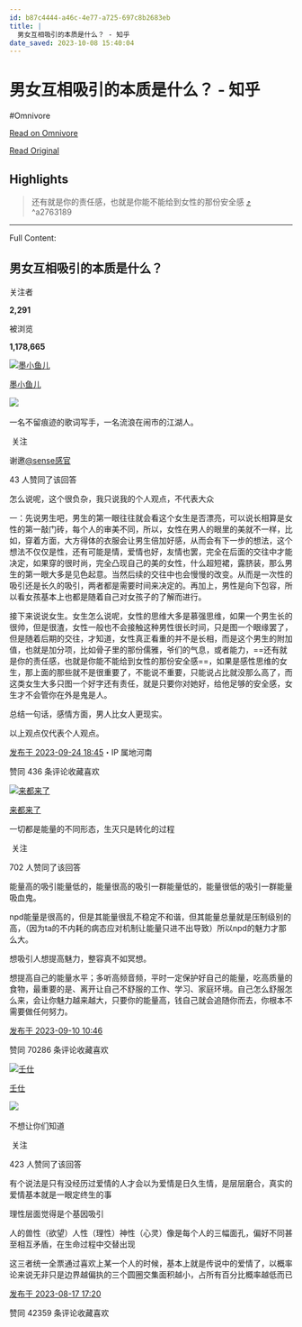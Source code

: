 ```yaml
---
id: b87c4444-a46c-4e77-a725-697c8b2683eb
title: |
  男女互相吸引的本质是什么？ - 知乎
date_saved: 2023-10-08 15:40:04
---
```


# 男女互相吸引的本质是什么？ - 知乎
#Omnivore

[Read on Omnivore](https://omnivore.app/me/https-www-zhihu-com-question-617072319-answer-3225210152-18b10cdb569)

[Read Original](https://www.zhihu.com/question/617072319/answer/3225210152)

## Highlights

> 还有就是你的责任感，也就是你能不能给到女性的那份安全感 [⤴️](https://omnivore.app/me/https-www-zhihu-com-question-617072319-answer-3225210152-18b10cdb569#a2763189-3658-4e55-8f4d-2864e38a784e)  ^a2763189


--- 

Full Content: 

## 男女互相吸引的本质是什么？

关注者

**2,291**

被浏览

**1,178,665**

[![墨小鱼儿](https://proxy-prod.omnivore-image-cache.app/0x0,sUiHspwMQxTGOtlQPrTc-xD7ISAgQ7f95N1rNF4CE3oM/https://picx.zhimg.com/v2-5cab6486a3ca474a7cbac8a2d1f37540_l.jpg?source=1940ef5c)](https://www.zhihu.com/people/56-65-5-54)

[墨小鱼儿](https://www.zhihu.com/people/56-65-5-54)

​![](https://proxy-prod.omnivore-image-cache.app/0x0,sRpP1H2oa_TfsDLpATwsIt6ipVLRN7HlUZGTch2Ee4JQ/https://picx.zhimg.com/v2-4812630bc27d642f7cafcd6cdeca3d7a.jpg?source=88ceefae)

一名不留痕迹的歌词写手，一名流浪在闹市的江湖人。

​ 关注

谢邀[@sense感官](https://www.zhihu.com/people/mars-90-3-5)

43 人赞同了该回答

怎么说呢，这个很负杂，我只说我的个人观点，不代表大众

一：先说男生吧，男生的第一眼往往就会看这个女生是否漂亮，可以说长相算是女性的第一敲门砖，每个人的审美不同，所以，女性在男人的眼里的美就不一样，比如，穿着方面，大方得体的衣服会让男生倍加好感，从而会有下一步的想法，这个想法不仅仅是性，还有可能是情，爱情也好，友情也罢，完全在后面的交往中才能决定，如果穿的很时尚，完全凸现自己的美的女性，什么超短裙，露脐装，那么男生的第一眼大多是见色起意。当然后续的交往中也会慢慢的改变。从而是一次性的吸引还是长久的吸引，两者都是需要时间来决定的。再加上，男性是向下包容，所以看女孩基本上也都是随着自己对女孩子的了解而进行。

接下来说说女生。女生怎么说呢，女性的思维大多是慕强思维，如果一个男生长的很帅，但是很渣，女性一般也不会接触这种男性很长时间，只是图一个眼缘罢了，但是随着后期的交往，才知道，女性真正看重的并不是长相，而是这个男生的附加值，也就是加分项，比如骨子里的那份儒雅，爷们的气息，或者能力，==还有就是你的责任感，也就是你能不能给到女性的那份安全感==，如果是感性思维的女生，那上面的那些就不是很重要了，不能说不重要，只能说占比就没那么高了，而这类女生大多只图一个好字还有责任，就是只要你对她好，给他足够的安全感，女生才不会管你在外是鬼是人。

总结一句话，感情方面，男人比女人更现实。

以上观点仅代表个人观点。

[发布于 2023-09-24 18:45](https://www.zhihu.com/question/617072319/answer/3225210152)・IP 属地河南

​赞同 43​​6 条评论​收藏​喜欢

[![来都来了](https://proxy-prod.omnivore-image-cache.app/0x0,sR992HVDlkaJidSDT7mbXIpqPPNisMQyzJaO6UN_PhUQ/https://pica.zhimg.com/v2-72610bbd0b2d40f84455b21bc475d228_l.jpg?source=1940ef5c)](https://www.zhihu.com/people/luo-bing-76)

[来都来了](https://www.zhihu.com/people/luo-bing-76)

一切都是能量的不同形态，生灭只是转化的过程

​ 关注

702 人赞同了该回答

能量高的吸引能量低的，能量很高的吸引一群能量低的，能量很低的吸引一群能量吸血鬼。

npd能量是很高的，但是其能量很乱不稳定不和谐，但其能量总量就是压制级别的高，（因为ta的不内耗的病态应对机制让能量只进不出导致）所以npd的魅力才那么大。

想吸引人想提高魅力，整容真不如冥想。

想提高自己的能量水平；多听高频音频，平时一定保护好自己的能量，吃高质量的食物，最重要的是、离开让自己不舒服的工作、学习、家庭环境。自己怎么舒服怎么来，会让你魅力越来越大，只要你的能量高，钱自己就会追随你而去，你根本不需要做任何努力。

[发布于 2023-09-10 10:46](https://www.zhihu.com/question/617072319/answer/3205274793)

​赞同 702​​86 条评论​收藏​喜欢

[![壬仕](https://proxy-prod.omnivore-image-cache.app/0x0,schriqn-PDbd8-n0aNQ-driW8lDGgxTnVgq-4xniYOc8/https://picx.zhimg.com/v2-d480a35fc028ef493eef3f9dfb0fd07f_l.jpg?source=1940ef5c)](https://www.zhihu.com/people/qs223)

[壬仕](https://www.zhihu.com/people/qs223)

​![](https://proxy-prod.omnivore-image-cache.app/0x0,sEQaOWrSM4sYxMszrQ6lhsM51WgM5AvlqxCkeG6GJZz4/https://pic1.zhimg.com/v2-4812630bc27d642f7cafcd6cdeca3d7a.jpg?source=88ceefae)

不想让你们知道

​ 关注

423 人赞同了该回答

有个说法是只有没经历过爱情的人才会以为爱情是日久生情，是层层磨合，真实的爱情基本就是一眼定终生的事

理性层面觉得是个基因吸引

人的兽性（欲望）人性（理性）神性（心灵）像是每个人的三幅面孔，偏好不同甚至相互矛盾，在生命过程中交替出现

这三者统一全票通过喜欢上某一个人的时候，基本上就是传说中的爱情了，以概率论来说无非只是边界越偏执的三个圆圈交集面积越小，占所有百分比概率越低而已

[发布于 2023-08-17 17:20](https://www.zhihu.com/question/617072319/answer/3170642928)

​赞同 423​​59 条评论​收藏​喜欢
